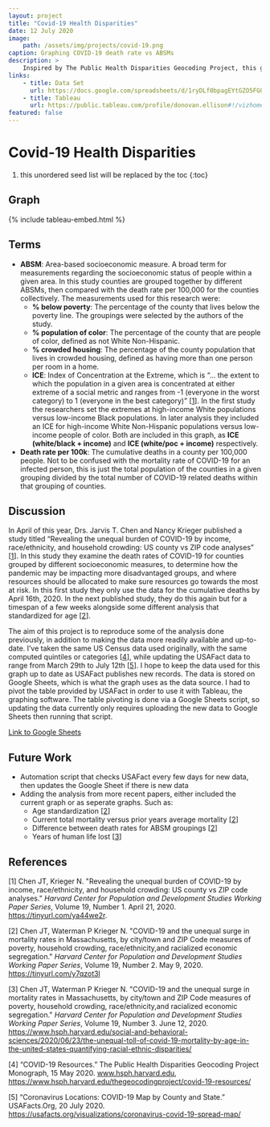 ```yaml
---
layout: project
title: "Covid-19 Health Disparities"
date: 12 July 2020
image:
    path: /assets/img/projects/covid-19.png
caption: Graphing COVID-19 death rate vs ABSMs
description: >
    Inspired by The Public Health Disparities Geocoding Project, this graph compares COVID-19 death rate with various area-based socioeconomic measures (ABSMs). 
links:
    - title: Data Set
      url: https://docs.google.com/spreadsheets/d/1ryDLf0bpagEYtGZO5FGQRyxD3gNpUqyR3aii-zcRU9c/edit?usp=sharing
    - title: Tableau
      url: https://public.tableau.com/profile/donovan.ellison#!/vizhome/COVID-19DeathRatevsABSMs/ABSMBoard
featured: false
---
```


# Covid-19 Health Disparities

1.  this unordered seed list will be replaced by the toc
{:toc}

## Graph

{% include tableau-embed.html %}

## Terms

-   **ABSM**: Area-based socioeconomic measure. A broad term for measurements
    regarding the socioeconomic status of people within a given area. In this
    study counties are grouped together by different ABSMs, then compared with the
    death rate per 100,000 for the counties collectively. The measurements used
    for this research were:
    -   **% below poverty**: The percentage of the county that lives below the poverty
        line. The groupings were selected by the authors of the study.
    -   **% population of color**: The percentage of the county that are people of
        color, defined as not White Non-Hispanic.
    -   **% crowded housing**: The percentage of the county population that lives in
        crowded housing, defined as having more than one person per room in a
        home.
    -   **ICE**: Index of Concentration at the Extreme, which is “... the extent
        to which the population in a given area is concentrated at either
        extreme of a social metric and ranges from -1 (everyone in the worst
        category) to 1 (everyone in the best category)” [[1](#1)]. In the
        first study the researchers set the extremes at high-income White
        populations versus low-income Black populations. In later analysis they
        included an ICE for high-income White Non-Hispanic populations versus
        low-income people of color. Both are included in this graph, as **ICE
        (white/black + income)** and **ICE (white/poc + income)** respectively.
-   **Death rate per 100k**: The cumulative deaths in a county per 100,000 people. Not
    to be confused with the mortality rate of COVID-19 for an infected person,
    this is just the total population of the counties in a given grouping divided
    by the total number of COVID-19 related deaths within that grouping of
    counties.

## Discussion

In April of this year, Drs. Jarvis T. Chen and Nancy Krieger published a study
titled “Revealing the unequal burden of COVID-19 by income, race/ethnicity, and
household crowding: US county vs ZIP code analyses” [[1](#1)]. In this study they examine
the death rates of COVID-19 for counties grouped by different socioeconomic
measures, to determine how the pandemic may be impacting more disadvantaged
groups, and where resources should be allocated to make sure resources go
towards the most at risk. In this first study they only use the data for the
cumulative deaths by April 16th, 2020. In the next published study, they do this again
but for a timespan of a few weeks alongside some different analysis that
standardized for age [[2](#2)].

The aim of this project is to reproduce some of the analysis done previously, in
addition to making the data more readily available and up-to-date. I’ve taken
the same US Census data used originally, with the same computed quintiles or
categories [[4](#4)], while updating the USAFact data to range from March 29th to July
12th [[5](#5)]. I hope to keep the data used for this graph up to date as
USAFact publishes new records. The data is stored on Google Sheets, which is
what the graph uses as the data source. I had to pivot the table provided by
USAFact in order to use it with Tableau, the graphing software. The table
pivoting is done via a Google Sheets script, so updating the data currently only
requires uploading the new data to Google Sheets then running that script.

[Link to Google Sheets](https://docs.google.com/spreadsheets/d/1ryDLf0bpagEYtGZO5FGQRyxD3gNpUqyR3aii-zcRU9c/edit?usp=sharing)

## Future Work

-   Automation script that checks USAFact every few days for new data, then
    updates the Google Sheet if there is new data
-   Adding the analysis from more recent papers, either included the current
    graph or as seperate graphs. Such as:
    -   Age standardization [[2](#2)]
    -   Current total mortality versus prior years average mortality [[2](#2)]
    -   Difference between death rates for ABSM groupings [[2](#2)]
    -   Years of human life lost [[3](#3)]

## References

<a id="1">[1]</a> Chen JT, Krieger N. "Revealing the unequal burden of COVID-19 by income,
race/ethnicity, and household crowding: US county vs ZIP code analyses."
_Harvard Center for Population and Development Studies Working Paper
Series_, Volume 19, Number 1. April 21, 2020. <https://tinyurl.com/ya44we2r>.

<a id="2">[2]</a> Chen JT, Waterman P Krieger N. "COVID-19 and the unequal surge in
mortality rates in Massachusetts, by city/town and ZIP Code measures of
poverty, household crowding, race/ethnicity,and racialized economic
segregation." _Harvard Center for Population and Development Studies Working
Paper Series_, Volume 19, Number 2. May 9, 2020.
<https://tinyurl.com/y7qzot3l>

<a id="3">[3]</a> Chen JT, Waterman P Krieger N. "COVID-19 and the unequal surge in
mortality rates in Massachusetts, by city/town and ZIP Code measures of
poverty, household crowding, race/ethnicity,and racialized economic
segregation." _Harvard Center for Population and Development Studies Working
Paper Series_, Volume 19, Number 3. June 12, 2020.
<https://www.hsph.harvard.edu/social-and-behavioral-sciences/2020/06/23/the-unequal-toll-of-covid-19-mortality-by-age-in-the-united-states-quantifying-racial-ethnic-disparities/>

<a id="4">[4]</a> “COVID-19 Resources.” The Public Health Disparities Geocoding
Project Monograph, 15 May 2020. www.hsph.harvard.edu,
<https://www.hsph.harvard.edu/thegeocodingproject/covid-19-resources/>

<a id="5">[5]</a> “Coronavirus Locations: COVID-19 Map by County and State.”
USAFacts.Org, 20 July 2020.
<https://usafacts.org/visualizations/coronavirus-covid-19-spread-map/>
